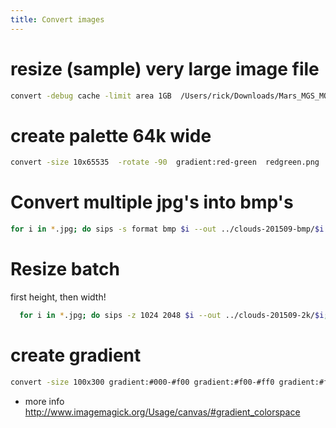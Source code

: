 ```yaml
---
title: Convert images
---
```


# resize (sample) very large image file
```bash
convert -debug cache -limit area 1GB  /Users/rick/Downloads/Mars_MGS_MOLA_DEM_mosaic_global_463m.tif -sample 4096x2048 test.tiff
```

# create palette 64k wide
```bash
convert -size 10x65535  -rotate -90  gradient:red-green  redgreen.png
```

# Convert multiple jpg's into bmp's
```bash
for i in *.jpg; do sips -s format bmp $i --out ../clouds-201509-bmp/$i.bmp;done
```

# Resize batch
first height, then width!
```bash
  for i in *.jpg; do sips -z 1024 2048 $i --out ../clouds-201509-2k/$i;done
```

# create gradient
```bash
convert -size 100x300 gradient:#000-#f00 gradient:#f00-#ff0 gradient:#ff0-#fff gradient:#fff-#0ff gradient:#0ff-#00f gradient:#00f-#000 -append lut.png
```

* more info http://www.imagemagick.org/Usage/canvas/#gradient_colorspace
